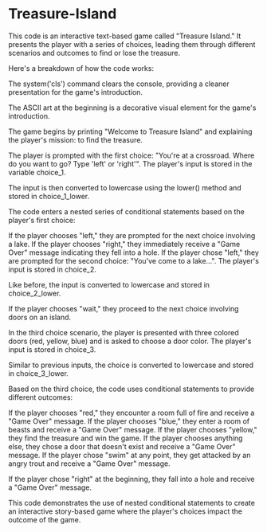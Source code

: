 # Treasure-Island

This code is an interactive text-based game called "Treasure Island." It presents the player with a series of choices, leading them through different scenarios and outcomes to find or lose the treasure.

Here's a breakdown of how the code works:

The system('cls') command clears the console, providing a cleaner presentation for the game's introduction.

The ASCII art at the beginning is a decorative visual element for the game's introduction.

The game begins by printing "Welcome to Treasure Island" and explaining the player's mission: to find the treasure.

The player is prompted with the first choice: "You're at a crossroad. Where do you want to go? Type 'left' or 'right'". The player's input is stored in the variable choice_1.

The input is then converted to lowercase using the lower() method and stored in choice_1_lower.

The code enters a nested series of conditional statements based on the player's first choice:

If the player chooses "left," they are prompted for the next choice involving a lake.
If the player chooses "right," they immediately receive a "Game Over" message indicating they fell into a hole.
If the player chose "left," they are prompted for the second choice: "You've come to a lake...". The player's input is stored in choice_2.

Like before, the input is converted to lowercase and stored in choice_2_lower.

If the player chooses "wait," they proceed to the next choice involving doors on an island.

In the third choice scenario, the player is presented with three colored doors (red, yellow, blue) and is asked to choose a door color. The player's input is stored in choice_3.

Similar to previous inputs, the choice is converted to lowercase and stored in choice_3_lower.

Based on the third choice, the code uses conditional statements to provide different outcomes:

If the player chooses "red," they encounter a room full of fire and receive a "Game Over" message.
If the player chooses "blue," they enter a room of beasts and receive a "Game Over" message.
If the player chooses "yellow," they find the treasure and win the game.
If the player chooses anything else, they chose a door that doesn't exist and receive a "Game Over" message.
If the player chose "swim" at any point, they get attacked by an angry trout and receive a "Game Over" message.

If the player chose "right" at the beginning, they fall into a hole and receive a "Game Over" message.

This code demonstrates the use of nested conditional statements to create an interactive story-based game where the player's choices impact the outcome of the game.
